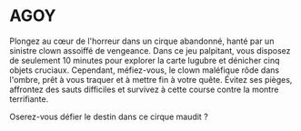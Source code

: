 # AGOY

Plongez au cœur de l'horreur dans un cirque abandonné, hanté par un sinistre clown assoiffé de vengeance. Dans ce jeu palpitant, vous disposez de seulement 10 minutes pour explorer la carte lugubre et dénicher cinq objets cruciaux. Cependant, méfiez-vous, le clown maléfique rôde dans l'ombre, prêt à vous traquer et à mettre fin à votre quête. Évitez ses pièges, affrontez des sauts difficiles et survivez à cette course contre la montre terrifiante. 

Oserez-vous défier le destin dans ce cirque maudit ?
